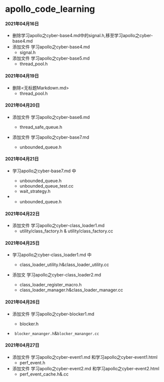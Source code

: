 # apollo_code_learning


#### 2021年04月16日 
- 删除学习apollo之cyber-base4.md中的signal.h,移至学习apollo之cyber-base4.md
- 添加文件 学习apollo之cyber-base4.md
    - signal.h
- 添加文件 学习apollo之cyber-base5.md
    - thread_pool.h

#### 2021年04月19日 

- 删除<无标题Markdown.md>
  - thread_pool.h

#### 2021年04月20日 

- 添加文件 学习apollo之cyber-base6.md
    - thread_safe_queue.h

- 添加文件 学习apollo之cyber-base7.md
  - unbounded_queue.h
  
#### 2021年04月21日 

- 学习apollo之cyber-base7.md 中
    - unbounded_queue.h
    - unbounded_queue_test.cc
    - wait_strategy.h

- - unbounded_queue.h

#### 2021年04月22日 

- 添加文件 学习apollo之cyber-class_loader1.md
  - utility/class_factory.h & utility/class_factory.cc

#### 2021年04月25日 

- 学习apollo之cyber-class_loader1.md 中
  - class_loader_utility.h&class_loader_utility.cc

- 添加文 学习apollo之cyber-class_loader2.md 
  - class_loader_register_macro.h
  - class_loader_manager.h&class_loader_manager.cc

#### 2021年04月26日 

- 添加文件 学习apollo之cyber-blocker1.md

  - blocker.h
- ` blocker_mananger.h`&`blocker_mananger.cc`
  
#### 2021年04月27日 

- 添加文件 学习apollo之cyber-event1.md 和学习apollo之cyber-event1.html
  - perf_event.h
- 添加文件 学习apollo之cyber-event2.md 和学习apollo之cyber-event2.html
  - perf_event_cache.h&.cc
  
    
    







